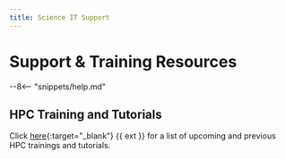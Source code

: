```yaml
---
title: Science IT Support
---
```


# **Support & Training Resources**

--8<-- "snippets/help.md"

## **HPC Training and Tutorials**

Click [here](https://it.lbl.gov/resource/hpc/for-users/training-and-tutorials/){:target="_blank"} {{ ext }} for a list of upcoming and previous HPC trainings and tutorials.

